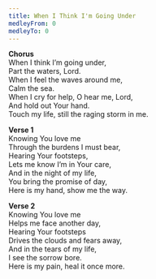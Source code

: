 ```yaml
---
title: When I Think I'm Going Under
medleyFrom: 0
medleyTo: 0
---
```


**Chorus**  
When I think I’m going under,  
Part the waters, Lord.  
When I feel the waves around me,  
Calm the sea.  
When I cry for help, O hear me, Lord,  
And hold out Your hand.  
Touch my life, still the raging storm in me.

**Verse 1**  
Knowing You love me  
Through the burdens I must bear,  
Hearing Your footsteps,  
Lets me know I’m in Your care,  
And in the night of my life,  
You bring the promise of day,  
Here is my hand, show me the way.

**Verse 2**  
Knowing You love me  
Helps me face another day,  
Hearing Your footsteps  
Drives the clouds and fears away,  
And in the tears of my life,  
I see the sorrow bore.  
Here is my pain, heal it once more.
